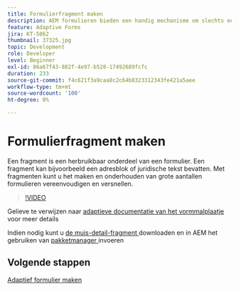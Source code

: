 ```yaml
---
title: Formulierfragment maken
description: AEM formulieren bieden een handig mechanisme om slechts eenmaal een formuliersegment als een deelvenster of een groep velden te maken en deze in adaptieve formulieren opnieuw te gebruiken.
feature: Adaptive Forms
jira: KT-5862
thumbnail: 37325.jpg
topic: Development
role: Developer
level: Beginner
exl-id: 86a67f43-882f-4e97-b528-17492689fcfc
duration: 233
source-git-commit: f4c621f3a9caa8c2c64b8323312343fe421a5aee
workflow-type: tm+mt
source-wordcount: '100'
ht-degree: 0%

---
```


# Formulierfragment maken

Een fragment is een herbruikbaar onderdeel van een formulier. Een fragment kan bijvoorbeeld een adresblok of juridische tekst bevatten. Met fragmenten kunt u het maken en onderhouden van grote aantallen formulieren vereenvoudigen en versnellen.


>[!VIDEO](https://video.tv.adobe.com/v/37325?quality=12&learn=on)



Gelieve te verwijzen naar [ adaptieve documentatie van het vormmalplaatje ](https://experienceleague.adobe.com/docs/experience-manager-65/forms/adaptive-forms-basic-authoring/adaptive-form-fragments.html?lang=nl-NL) voor meer details

Indien nodig kunt u [ de muis-detail-fragment ](assets/spouse-details-fragment.zip) downloaden en in AEM het gebruiken van [ pakketmanager ](http://localhost:4502/crx/packmgr/index.jsp) invoeren

## Volgende stappen

[Adaptief formulier maken](./create-adaptive-form.md)
